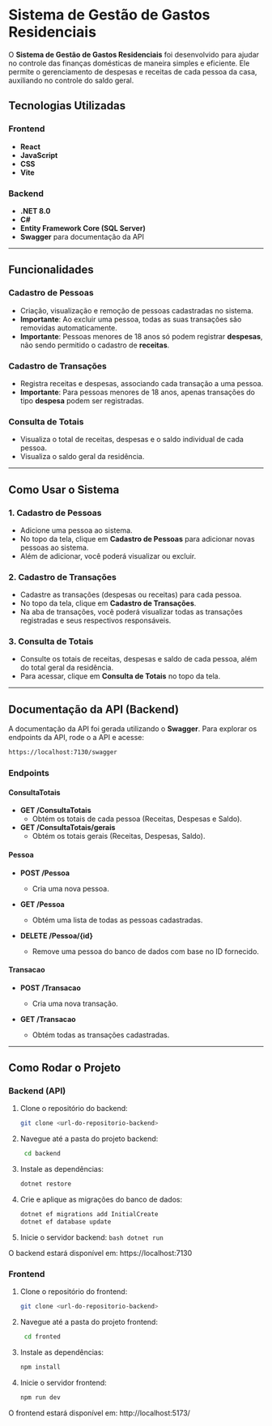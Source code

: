 # Sistema de Gestão de Gastos Residenciais

O **Sistema de Gestão de Gastos Residenciais** foi desenvolvido para ajudar no controle das finanças domésticas de maneira simples e eficiente. Ele permite o gerenciamento de despesas e receitas de cada pessoa da casa, auxiliando no controle do saldo geral.

## Tecnologias Utilizadas

### Frontend

- **React**
- **JavaScript**
- **CSS**
- **Vite**

### Backend

- **.NET 8.0**
- **C#**
- **Entity Framework Core (SQL Server)**
- **Swagger** para documentação da API

---

## Funcionalidades

### Cadastro de Pessoas

- Criação, visualização e remoção de pessoas cadastradas no sistema.
- **Importante**: Ao excluir uma pessoa, todas as suas transações são removidas automaticamente.
- **Importante**: Pessoas menores de 18 anos só podem registrar **despesas**, não sendo permitido o cadastro de **receitas**.

### Cadastro de Transações

- Registra receitas e despesas, associando cada transação a uma pessoa.
- **Importante**: Para pessoas menores de 18 anos, apenas transações do tipo **despesa** podem ser registradas.

### Consulta de Totais

- Visualiza o total de receitas, despesas e o saldo individual de cada pessoa.
- Visualiza o saldo geral da residência.

---

## Como Usar o Sistema

### 1. Cadastro de Pessoas

- Adicione uma pessoa ao sistema.
- No topo da tela, clique em **Cadastro de Pessoas** para adicionar novas pessoas ao sistema.
- Além de adicionar, você poderá visualizar ou excluir.

### 2. Cadastro de Transações

- Cadastre as transações (despesas ou receitas) para cada pessoa.
- No topo da tela, clique em **Cadastro de Transações**.
- Na aba de transações, você poderá visualizar todas as transações registradas e seus respectivos responsáveis.

### 3. Consulta de Totais

- Consulte os totais de receitas, despesas e saldo de cada pessoa, além do total geral da residência.
- Para acessar, clique em **Consulta de Totais** no topo da tela.

---

## Documentação da API (Backend)

A documentação da API foi gerada utilizando o **Swagger**. Para explorar os endpoints da API, rode o a API e acesse:

```bash
https://localhost:7130/swagger
```

### Endpoints

#### ConsultaTotais

- **GET /ConsultaTotais**
  - Obtém os totais de cada pessoa (Receitas, Despesas e Saldo).
- **GET /ConsultaTotais/gerais**
  - Obtém os totais gerais (Receitas, Despesas, Saldo).

#### Pessoa

- **POST /Pessoa**

  - Cria uma nova pessoa.

- **GET /Pessoa**

  - Obtém uma lista de todas as pessoas cadastradas.

- **DELETE /Pessoa/{id}**
  - Remove uma pessoa do banco de dados com base no ID fornecido.

#### Transacao

- **POST /Transacao**

  - Cria uma nova transação.

- **GET /Transacao**
  - Obtém todas as transações cadastradas.

---

## Como Rodar o Projeto

### Backend (API)

1. Clone o repositório do backend:
   ```bash
   git clone <url-do-repositorio-backend>
   ```
2. Navegue até a pasta do projeto backend:
   ```bash
    cd backend
   ```
3. Instale as dependências:

   ```bash
   dotnet restore
   ```

4. Crie e aplique as migrações do banco de dados:
   ```bash
   dotnet ef migrations add InitialCreate
   dotnet ef database update
   ```
5. Inicie o servidor backend:
   `bash
dotnet run
`

O backend estará disponível em: https://localhost:7130

### Frontend

1. Clone o repositório do frontend:
   ```bash
   git clone <url-do-repositorio-backend>
   ```
2. Navegue até a pasta do projeto frontend:
   ```bash
    cd fronted
   ```
3. Instale as dependências:
   ```bash
   npm install
   ```
4. Inicie o servidor frontend:
   ```bash
   npm run dev
   ```

O frontend estará disponível em: http://localhost:5173/
